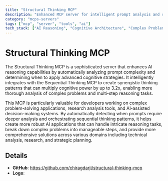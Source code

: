 ```yaml
---
title: "Structural Thinking MCP"
description: "Enhanced MCP server for intelligent prompt analysis and synergistic thinking, automatically detecting complexity and integrating with Sequential Thinking MCP."
category: "mcps-servers"
tags: ["mcp", "server", "tools", "ai"]
tech_stack: ["AI Reasoning", "Cognitive Architecture", "Complex Problem Solving", "Sequential Analysis"]
---
```


# Structural Thinking MCP

The Structural Thinking MCP is a sophisticated server that enhances AI reasoning capabilities by automatically analyzing prompt complexity and determining when to apply advanced cognitive strategies. It intelligently integrates with the Sequential Thinking MCP to create synergistic thinking patterns that can multiply cognitive power by up to 3.2x, enabling more thorough analysis of complex problems and multi-step reasoning tasks.

This MCP is particularly valuable for developers working on complex problem-solving applications, research analysis tools, and AI-assisted decision-making systems. By automatically detecting when prompts require deeper analysis and orchestrating sequential thinking patterns, it helps create more robust AI applications that can handle intricate reasoning tasks, break down complex problems into manageable steps, and provide more comprehensive solutions across various domains including technical analysis, research, and strategic planning.

## Details

- **GitHub**: https://github.com/chiragdarji/structural-thinking-mcp
- **Logo**: 

